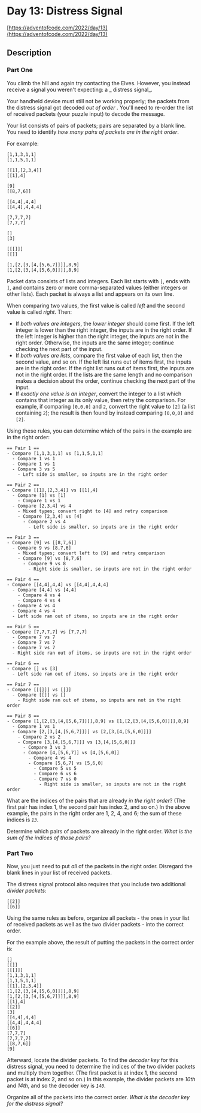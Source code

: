 # Day 13: Distress Signal

[https://adventofcode.com/2022/day/13](https://adventofcode.com/2022/day/13)

## Description

### Part One

You climb the hill and again try contacting the Elves. However, you instead receive a signal you weren't expecting: a _
distress signal_.

Your handheld device must still not be working properly; the packets from the distress signal got decoded _out of order_
. You'll need to re-order the list of received packets (your puzzle input) to decode the message.

Your list consists of pairs of packets; pairs are separated by a blank line. You need to identify _how many pairs of
packets are in the right order_.

For example:

    [1,1,3,1,1]
    [1,1,5,1,1]
    
    [[1],[2,3,4]]
    [[1],4]
    
    [9]
    [[8,7,6]]
    
    [[4,4],4,4]
    [[4,4],4,4,4]
    
    [7,7,7,7]
    [7,7,7]
    
    []
    [3]
    
    [[[]]]
    [[]]
    
    [1,[2,[3,[4,[5,6,7]]]],8,9]
    [1,[2,[3,[4,[5,6,0]]]],8,9]

<span title="The snailfish called. They want their distress signal back.">Packet data consists of lists and
integers.</span> Each list starts with `[`, ends with `]`, and contains zero or more comma-separated values (either
integers or other lists). Each packet is always a list and appears on its own line.

When comparing two values, the first value is called _left_ and the second value is called _right_. Then:

* If _both values are integers_, the _lower integer_ should come first. If the left integer is lower than the right
  integer, the inputs are in the right order. If the left integer is higher than the right integer, the inputs are not
  in the right order. Otherwise, the inputs are the same integer; continue checking the next part of the input.
* If _both values are lists_, compare the first value of each list, then the second value, and so on. If the left list
  runs out of items first, the inputs are in the right order. If the right list runs out of items first, the inputs are
  not in the right order. If the lists are the same length and no comparison makes a decision about the order, continue
  checking the next part of the input.
* If _exactly one value is an integer_, convert the integer to a list which contains that integer as its only value,
  then retry the comparison. For example, if comparing `[0,0,0]` and `2`, convert the right value to `[2]` (a list
  containing `2`); the result is then found by instead comparing `[0,0,0]` and `[2]`.

Using these rules, you can determine which of the pairs in the example are in the right order:

    == Pair 1 ==
    - Compare [1,1,3,1,1] vs [1,1,5,1,1]
      - Compare 1 vs 1
      - Compare 1 vs 1
      - Compare 3 vs 5
        - Left side is smaller, so inputs are in the right order
    
    == Pair 2 ==
    - Compare [[1],[2,3,4]] vs [[1],4]
      - Compare [1] vs [1]
        - Compare 1 vs 1
      - Compare [2,3,4] vs 4
        - Mixed types; convert right to [4] and retry comparison
        - Compare [2,3,4] vs [4]
          - Compare 2 vs 4
            - Left side is smaller, so inputs are in the right order
    
    == Pair 3 ==
    - Compare [9] vs [[8,7,6]]
      - Compare 9 vs [8,7,6]
        - Mixed types; convert left to [9] and retry comparison
        - Compare [9] vs [8,7,6]
          - Compare 9 vs 8
            - Right side is smaller, so inputs are not in the right order
    
    == Pair 4 ==
    - Compare [[4,4],4,4] vs [[4,4],4,4,4]
      - Compare [4,4] vs [4,4]
        - Compare 4 vs 4
        - Compare 4 vs 4
      - Compare 4 vs 4
      - Compare 4 vs 4
      - Left side ran out of items, so inputs are in the right order
    
    == Pair 5 ==
    - Compare [7,7,7,7] vs [7,7,7]
      - Compare 7 vs 7
      - Compare 7 vs 7
      - Compare 7 vs 7
      - Right side ran out of items, so inputs are not in the right order
    
    == Pair 6 ==
    - Compare [] vs [3]
      - Left side ran out of items, so inputs are in the right order
    
    == Pair 7 ==
    - Compare [[[]]] vs [[]]
      - Compare [[]] vs []
        - Right side ran out of items, so inputs are not in the right order
    
    == Pair 8 ==
    - Compare [1,[2,[3,[4,[5,6,7]]]],8,9] vs [1,[2,[3,[4,[5,6,0]]]],8,9]
      - Compare 1 vs 1
      - Compare [2,[3,[4,[5,6,7]]]] vs [2,[3,[4,[5,6,0]]]]
        - Compare 2 vs 2
        - Compare [3,[4,[5,6,7]]] vs [3,[4,[5,6,0]]]
          - Compare 3 vs 3
          - Compare [4,[5,6,7]] vs [4,[5,6,0]]
            - Compare 4 vs 4
            - Compare [5,6,7] vs [5,6,0]
              - Compare 5 vs 5
              - Compare 6 vs 6
              - Compare 7 vs 0
                - Right side is smaller, so inputs are not in the right order

What are the indices of the pairs that are already _in the right order_? (The first pair has index 1, the second pair
has index 2, and so on.) In the above example, the pairs in the right order are 1, 2, 4, and 6; the sum of these indices
is _`13`_.

Determine which pairs of packets are already in the right order. _What is the sum of the indices of those pairs?_

### Part Two

Now, you just need to put _all_ of the packets in the right order. Disregard the blank lines in your list of received
packets.

The distress signal protocol also requires that you include two additional _divider packets_:

    [[2]]
    [[6]]

Using the same rules as before, organize all packets - the ones in your list of received packets as well as the two
divider packets - into the correct order.

For the example above, the result of putting the packets in the correct order is:

    []
    [[]]
    [[[]]]
    [1,1,3,1,1]
    [1,1,5,1,1]
    [[1],[2,3,4]]
    [1,[2,[3,[4,[5,6,0]]]],8,9]
    [1,[2,[3,[4,[5,6,7]]]],8,9]
    [[1],4]
    [[2]]
    [3]
    [[4,4],4,4]
    [[4,4],4,4,4]
    [[6]]
    [7,7,7]
    [7,7,7,7]
    [[8,7,6]]
    [9]

Afterward, locate the divider packets. To find the _decoder key_ for this distress signal, you need to determine the
indices of the two divider packets and multiply them together. (The first packet is at index 1, the second packet is at
index 2, and so on.) In this example, the divider packets are _10th_ and _14th_, and so the decoder key is _`140`_.

Organize all of the packets into the correct order. _What is the decoder key for the distress signal?_
